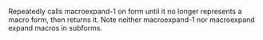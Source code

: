   Repeatedly calls macroexpand-1 on form until it no longer
  represents a macro form, then returns it.  Note neither
  macroexpand-1 nor macroexpand expand macros in subforms.